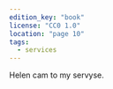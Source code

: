 ```yaml
---
edition_key: "book"
license: "CC0 1.0"
location: "page 10"
tags:
  - services
---
```

Helen cam to my servyse.
